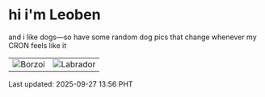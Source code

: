 # hi i'm Leoben

and i like dogs—so have some random dog pics that change whenever my CRON feels like it

|  |  |
|--------|----------|
| ![Borzoi](https://random-dog-vercel.vercel.app/api/random-borzoi?v=1758952577) | ![Labrador](https://random-dog-vercel.vercel.app/api/random-labrador?v=1758952577) |

Last updated: 2025-09-27 13:56 PHT
